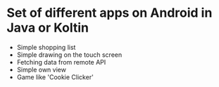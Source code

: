 # Set of different apps on Android in Java or Koltin

* Simple shopping list
* Simple drawing on the touch screen
* Fetching data from remote API
* Simple own view
* Game like 'Cookie Clicker'
